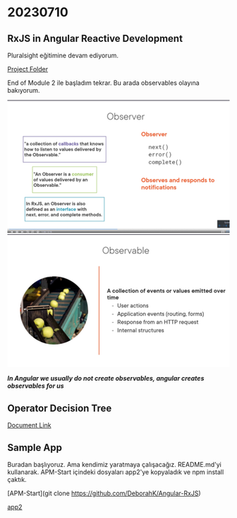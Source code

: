 # 20230710

## RxJS in Angular Reactive Development

Pluralsight eğitimine devam ediyorum.

[Project Folder](file:///Users/bulent/git-repos/angular-ws/reactive-forms)

End of Module 2 ile başladım tekrar. Bu arada observables olayına bakıyorum.

![Observable](<Screenshot 2023-07-10 at 12.00.32.png>)
![Observable](<Screenshot 2023-07-10 at 12.04.42.png>)

***In Angular we usually do not create observables, angular creates observables for us***


## Operator Decision Tree

[Document Link](https://rxjs.dev/operator-decision-tree)

## Sample App

Buradan başlıyoruz. Ama kendimiz yaratmaya çalışacağız. README.md'yi kullanarak. APM-Start içindeki dosyaları app2'ye kopyaladık ve npm install çaktık.

[APM-Start](git clone <https://github.com/DeborahK/Angular-RxJS>)

[app2](file:////Users/bulent/git-repos/personallog/0907202301/app2)